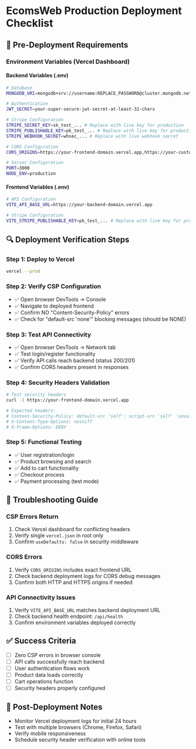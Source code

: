 # EcomsWeb Production Deployment Checklist

## 🚀 Pre-Deployment Requirements

### **Environment Variables (Vercel Dashboard)**

#### Backend Variables (.env)
```bash
# Database
MONGODB_URI=mongodb+srv://username:REPLACE_PASSWORD@cluster.mongodb.net/ecomsweb

# Authentication  
JWT_SECRET=your-super-secure-jwt-secret-at-least-32-chars

# Stripe Configuration
STRIPE_SECRET_KEY=sk_test_... # Replace with live key for production
STRIPE_PUBLISHABLE_KEY=pk_test_... # Replace with live key for production  
STRIPE_WEBHOOK_SECRET=whsec_... # Replace with live webhook secret

# CORS Configuration
CORS_ORIGINS=https://your-frontend-domain.vercel.app,https://your-custom-domain.com

# Server Configuration
PORT=3000
NODE_ENV=production
```

#### Frontend Variables (.env)
```bash
# API Configuration
VITE_API_BASE_URL=https://your-backend-domain.vercel.app

# Stripe Configuration  
VITE_STRIPE_PUBLISHABLE_KEY=pk_test_... # Replace with live key for production
```

## 🔍 Deployment Verification Steps

### **Step 1: Deploy to Vercel**
```bash
vercel --prod
```

### **Step 2: Verify CSP Configuration**
- ✅ Open browser DevTools → Console
- ✅ Navigate to deployed frontend
- ✅ Confirm NO "Content-Security-Policy" errors
- ✅ Check for "default-src 'none'" blocking messages (should be NONE)

### **Step 3: Test API Connectivity** 
- ✅ Open browser DevTools → Network tab
- ✅ Test login/register functionality
- ✅ Verify API calls reach backend (status 200/201)
- ✅ Confirm CORS headers present in responses

### **Step 4: Security Headers Validation**
```bash
# Test security headers
curl -I https://your-frontend-domain.vercel.app

# Expected headers:
# Content-Security-Policy: default-src 'self'; script-src 'self' 'unsafe-inline'...
# X-Content-Type-Options: nosniff
# X-Frame-Options: DENY
```

### **Step 5: Functional Testing**
- ✅ User registration/login
- ✅ Product browsing and search
- ✅ Add to cart functionality
- ✅ Checkout process
- ✅ Payment processing (test mode)

## 🚨 Troubleshooting Guide

### **CSP Errors Return**
1. Check Vercel dashboard for conflicting headers
2. Verify single `vercel.json` in root only
3. Confirm `useDefaults: false` in security middleware

### **CORS Errors**
1. Verify `CORS_ORIGINS` includes exact frontend URL
2. Check backend deployment logs for CORS debug messages
3. Confirm both HTTP and HTTPS origins if needed

### **API Connectivity Issues**
1. Verify `VITE_API_BASE_URL` matches backend deployment URL
2. Check backend health endpoint: `/api/health`
3. Confirm environment variables deployed correctly

## ✅ Success Criteria

- [ ] Zero CSP errors in browser console
- [ ] API calls successfully reach backend
- [ ] User authentication flows work
- [ ] Product data loads correctly
- [ ] Cart operations function
- [ ] Security headers properly configured

## 📝 Post-Deployment Notes

- Monitor Vercel deployment logs for initial 24 hours
- Test with multiple browsers (Chrome, Firefox, Safari)
- Verify mobile responsiveness
- Schedule security header verification with online tools